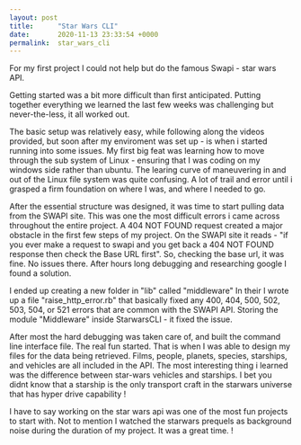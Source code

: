 ```yaml
---
layout: post
title:      "Star Wars CLI"
date:       2020-11-13 23:33:54 +0000
permalink:  star_wars_cli
---
```





For my first project I could not help but do the famous Swapi - star wars API. 



Getting started was a bit more difficult than first anticipated.  Putting together everything we learned the last few weeks was challenging but never-the-less, it all worked out. 



The basic setup was relatively easy, while following along the videos provided, but soon after my enviroment was set up - is when i started running into some issues.  My first big feat was learning how to move through the sub system of Linux - ensuring that I was coding on my windows side rather than ubuntu.  The learing curve of maneuvering in and out of the Linux file system was quite confusing.  A lot of trail and error until i grasped a firm foundation on where I was, and where I needed to go. 



After the essential structure was designed, it was time to start pulling data from the SWAPI site. This was one the most difficult errors i came across throughout the entire project. A 404 NOT FOUND request created a major obstacle in the first few steps of my project.  On the SWAPI site it reads - "if you ever make a request to swapi and you get back a 404 NOT FOUND response then check the Base URL first".  So, checking the base url, it was fine. No issues there.  After hours long debugging and researching google I found a solution.



I ended up creating a new folder in "lib" called "middleware"  In their I wrote up a file "raise_http_error.rb" that basically fixed any 400, 404, 500, 502, 503, 504, or 521 errors that are common with the SWAPI API. Storing the module "Middleware" inside StarwarsCLI - it fixed the issue. 



After most the hard debugging was taken care of, and built the command line interface file.  The real fun started.  That is when I was able to design my files for the data being retrieved.  Films, people, planets, species, starships, and vehicles are all included in the API.  The most interesting thing i learned was the difference between star-wars vehicles and starships.  I bet you didnt know that a starship is the only transport craft in the starwars universe that has hyper drive capability !



I have to say working on the star wars api was one of the most fun projects to start with.  Not to mention I watched the starwars prequels as background noise during the duration of my project.  It was a great time. !

[](https://usercontent1.hubstatic.com/13878754_f1024.jpghttp://)


